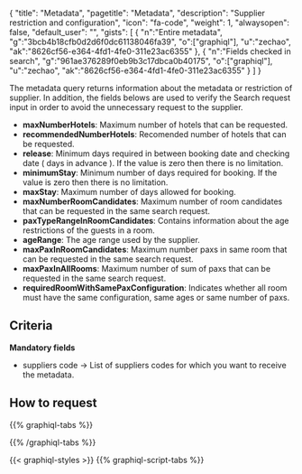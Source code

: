 {
"title": "Metadata",
"pagetitle": "Metadata",
"description": "Supplier restriction and configuration",
"icon": "fa-code",
"weight": 1,
"alwaysopen": false,
"default_user": "",
"gists": [
    {
        "n":"Entire metadata",
        "g":"3bcb4b18cfb0d2d6f0dc61138046fa39",
        "o":["graphiql"],
        "u":"zechao",
        "ak":"8626cf56-e364-4fd1-4fe0-311e23ac6355"
    },
    {
        "n":"Fields checked in search",
        "g":"961ae376289f0eb9b3c17dbca0b40175",
        "o":["graphiql"],
        "u":"zechao",
        "ak":"8626cf56-e364-4fd1-4fe0-311e23ac6355"
    }
 ]
}

The metadata query returns information about the metadata or restriction of supplier. In addition, the fields belows are used to verify the Search request input in order to avoid the unnecessary request to the supplier.

- **maxNumberHotels**: Maximum number of hotels that can be requested.
- **recommendedNumberHotels**: Recomended number of hotels that can be requested.
- **release**: Minimum days required in between booking date and checking date ( days in advance ). If the value is zero then there is no limitation.
- **minimumStay**: Minimum number of days required for booking. If the value is zero then there is no limitation.
- **maxStay**: Maximum number of days allowed for booking.
- **maxNumberRoomCandidates**: Maximum number of room candidates that can be requested in the same search request.
- **paxTypeRangeInRoomCandidates**: Contains information about the age restrictions of the guests in a room.
- **ageRange**: The age range used by the supplier.
- **maxPaxInRoomCandidates**: Maximum number paxs in same room that can be requested in the same search request.
- **maxPaxInAllRooms**: Maximum number of sum of paxs that can be requested in the same search request.
- **requiredRoomWithSamePaxConfiguration**: Indicates whether all room must have the same configuration, same ages or same number of paxs.




## Criteria
**Mandatory fields**  
- suppliers code -> List of suppliers codes for which you want to receive the metadata.  

## How to request

{{% graphiql-tabs %}}

{{% /graphiql-tabs %}}

{{< graphiql-styles >}}
{{% graphiql-script-tabs %}}

